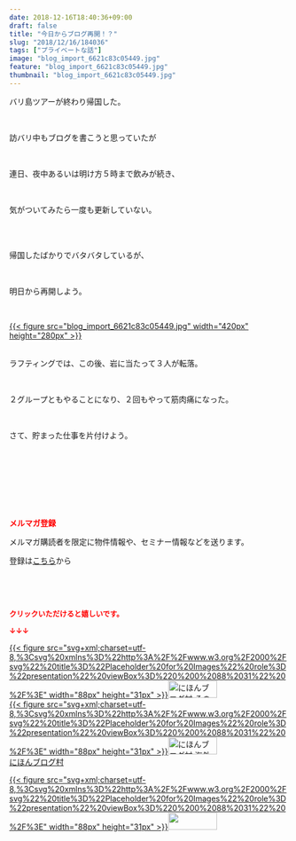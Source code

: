 ```yaml
---
date: 2018-12-16T18:40:36+09:00
draft: false
title: "今日からブログ再開！？"
slug: "2018/12/16/184036"
tags: ["プライベートな話"]
image: "blog_import_6621c83c05449.jpg"
feature: "blog_import_6621c83c05449.jpg"
thumbnail: "blog_import_6621c83c05449.jpg"
---
```

<p>バリ島ツアーが終わり帰国した。</p><p> </p><p>訪バリ中もブログを書こうと思っていたが</p><p> </p><p>連日、夜中あるいは明け方５時まで飲みが続き、</p><p> </p><p>気がついてみたら一度も更新していない。</p><p> </p><p><br/>帰国したばかりでバタバタしているが、</p><p> </p><p>明日から再開しよう。</p><p> </p><p><a href="blog_import_6621c83c05449.jpg">{{< figure src="blog_import_6621c83c05449.jpg" width="420px" height="280px" >}}</a></p><p><br/>ラフティングでは、この後、岩に当たって３人が転落。</p><p> </p><p>２グループともやることになり、２回もやって筋肉痛になった。</p><p> </p><p>さて、貯まった仕事を片付けよう。</p><p> </p><p> </p><p> </p><p> </p><p><span style="font-weight: bold;"><span style="color: rgb(255, 0, 0);">メルマガ登録</span></span></p><p>メルマガ購読者を限定に物件情報や、セミナー情報などを送ります。</p><p>登録は<a href="f9eeVI" target="_blank">こちら</a>から</p><p> </p><p> </p><p><font color="#ff0000" size="2"><strong>クリックいただけると嬉しいです。</strong></font></p><p><font color="#ff0000" size="2"><strong>↓↓↓</strong></font></p><p><a href="ranking.html?p_cid=01260127" id="&amp;blogmura_banner" target="_blank">{{< figure src="svg+xml;charset=utf-8,%3Csvg%20xmlns%3D%22http%3A%2F%2Fwww.w3.org%2F2000%2Fsvg%22%20title%3D%22Placeholder%20for%20Images%22%20role%3D%22presentation%22%20viewBox%3D%220%200%2088%2031%22%20%2F%3E" width="88px" height="31px" >}}<noscript><img alt="にほんブログ村 その他生活ブログ 不動産投資へ" border="0" height="31" src="https://img-proxy.blog-video.jp/images?url=http%3A%2F%2Flife.blogmura.com%2Fhudousantoushi%2Fimg%2Fhudousantoushi88_31.gif" width="88"></noscript></a><br/><a href="ranking.html?p_cid=01260127" target="_blank">{{< figure src="svg+xml;charset=utf-8,%3Csvg%20xmlns%3D%22http%3A%2F%2Fwww.w3.org%2F2000%2Fsvg%22%20title%3D%22Placeholder%20for%20Images%22%20role%3D%22presentation%22%20viewBox%3D%220%200%2088%2031%22%20%2F%3E" width="88px" height="31px" >}}<noscript><img alt="にほんブログ村 海外生活ブログ バリ島情報へ" border="0" height="31" src="https://img-proxy.blog-video.jp/images?url=http%3A%2F%2Foverseas.blogmura.com%2Fbali%2Fimg%2Fbali88_31.gif" width="88"></noscript></a><br/><a href="ranking.html?p_cid=01260127" target="_blank">にほんブログ村</a></p><p><a href="link.php?1804582" title="人気ブログランキングへ">{{< figure src="svg+xml;charset=utf-8,%3Csvg%20xmlns%3D%22http%3A%2F%2Fwww.w3.org%2F2000%2Fsvg%22%20title%3D%22Placeholder%20for%20Images%22%20role%3D%22presentation%22%20viewBox%3D%220%200%2088%2031%22%20%2F%3E" width="88px" height="31px" >}}<noscript><img border="0" height="31" src="https://blog.with2.net/img/banner/banner_22.gif" width="88"></noscript></a></p><p> </p>

